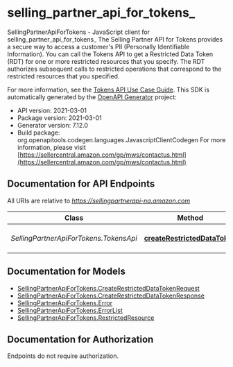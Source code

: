 # selling_partner_api_for_tokens_

SellingPartnerApiForTokens - JavaScript client for selling_partner_api_for_tokens_
The Selling Partner API for Tokens provides a secure way to access a customer's PII (Personally Identifiable Information). You can call the Tokens API to get a Restricted Data Token (RDT) for one or more restricted resources that you specify. The RDT authorizes subsequent calls to restricted operations that correspond to the restricted resources that you specified.

For more information, see the [Tokens API Use Case Guide](doc:tokens-api-use-case-guide).
This SDK is automatically generated by the [OpenAPI Generator](https://openapi-generator.tech) project:

- API version: 2021-03-01
- Package version: 2021-03-01
- Generator version: 7.12.0
- Build package: org.openapitools.codegen.languages.JavascriptClientCodegen
For more information, please visit [https://sellercentral.amazon.com/gp/mws/contactus.html](https://sellercentral.amazon.com/gp/mws/contactus.html)

## Documentation for API Endpoints

All URIs are relative to *https://sellingpartnerapi-na.amazon.com*

Class | Method | HTTP request | Description
------------ | ------------- | ------------- | -------------
*SellingPartnerApiForTokens.TokensApi* | [**createRestrictedDataToken**](docs/TokensApi.md#createRestrictedDataToken) | **POST** /tokens/2021-03-01/restrictedDataToken | 


## Documentation for Models

 - [SellingPartnerApiForTokens.CreateRestrictedDataTokenRequest](docs/CreateRestrictedDataTokenRequest.md)
 - [SellingPartnerApiForTokens.CreateRestrictedDataTokenResponse](docs/CreateRestrictedDataTokenResponse.md)
 - [SellingPartnerApiForTokens.Error](docs/Error.md)
 - [SellingPartnerApiForTokens.ErrorList](docs/ErrorList.md)
 - [SellingPartnerApiForTokens.RestrictedResource](docs/RestrictedResource.md)


## Documentation for Authorization

Endpoints do not require authorization.

